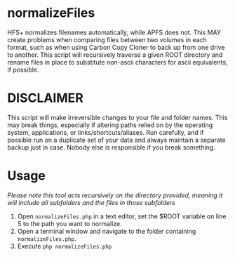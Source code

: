 # normalizeFiles
HFS+ normalizes filenames automatically, while APFS does not.  This MAY create problems when comparing files between two volumes in each format, such as when using Carbon Copy Cloner to back up from one drive to another.  This script will recursively traverse a given ROOT directory and rename files in place to substitute non-ascii characters for ascii equivalents, if possible.
  
  
# DISCLAIMER

This script will make irreversible changes to your file and folder names.  This may break things, especially if altering paths relied on by the operating system, applications, or links/shortcuts/aliases.  Run carefully, and if possible run on a duplicate set of your data and always maintain a separate backup just in case.  Nobody else is responsible if you break something.
  
  
# Usage

*Please note this tool acts recursively on the directory provided, meaning it will include all subfolders and the files in those subfolders*

1. Open `normalizeFiles.php` in a text editor, set the $ROOT variable on line 5 to the path you want to normalize.  
2. Open a terminal window and navigate to the folder containing `normalizeFiles.php`.
3. Execute `php normalizeFiles.php`